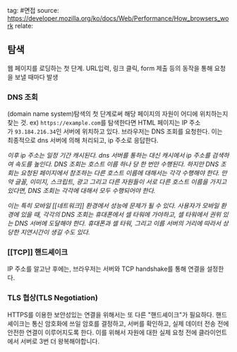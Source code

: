 tag: #면접
source: https://developer.mozilla.org/ko/docs/Web/Performance/How_browsers_work
relate:

## 탐색
웹 페이지를 로딩하는 첫 단계. URL입력, 링크 클릭, form 제출 등의 동작을 통해 요청을 보낼 때마다 발생
### DNS 조회
(domain name system)탐색의 첫 단계로써 해당 페이지의 자원이 어디에 위치하는지 찾는 것.
ex) `https://example.com`를 탐색한다면 HTML 페이지는 IP 주소가 `93.184.216.34`인 서버에 위치하고 있다.
브라우저는 DNS 조회를 요청한다. 이는 최종적으로 dns 서버에 의해 처리되고, ip 주소로 응답한다.

*이후 ip 주소는 일정 기간 캐시된다. dns 서버를 통하는 대신 캐시에서 ip 주소를 검색하여 속도를 높인다.*
*DNS 조회는 호스트 이름 하나 당 한 번만 수행된다. 하지만 DNS 조회는 요청된 페이지에서 참조하는 다른 호스트 이름에 대해서는 각각 수행해야 한다. 만약 글꼴, 이미지, 스크립트, 광고 그리고 다른 자원들이 서로 다른 호스트 이름을 가지고 있다면, DNS 조회는 각각에 대해서 모두 수행되어야 한다.*

*이는 특히 모바일 [[네트워크]] 환경에서 성능에 문제가 될 수 있다. 사용자가 모바일 환경에 있을 때, 각각의 DNS 조회는 휴대폰에서 셀 타워에 가야하고, 셀 타워에서 권위 있는 DNS 서버에 도달해야 한다. 휴대폰과 셀 타워, 그리고 이름 서버의 거리에 따라서 상당한 지연시간이 생길 수도 있다.*
### [[TCP]] 핸드셰이크
IP 주소를 알고난 후에는, 브라우저는 서버와 TCP handshake를 통해 연결을 설정한다.
### TLS 협상(TLS Negotiation)
HTTPS를 이용한 보안성있는 연결을 위해서는 또 다른 "핸드셰이크"가 필요하다.
핸드셰이크는 통신 암호화에 쓰일 암호를 결정하고, 서버를 확인하고, 실제 데이터 전송 전에 안전한 연결이 이루어지도록 한다. 이를 위해서 자원에 대한 실제 요청 전에 클라이언트에서 서버로 3번 더 왕복해야합니다.